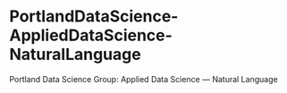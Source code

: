# PortlandDataScience-AppliedDataScience-NaturalLanguage
Portland Data Science Group: Applied Data Science — Natural Language 

